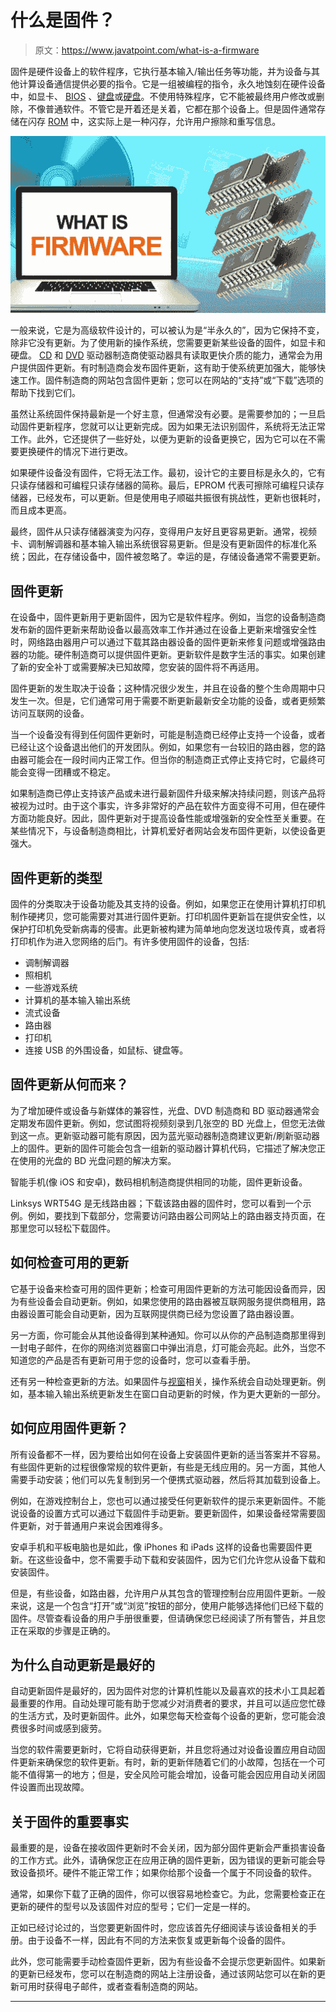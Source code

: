 # 什么是固件？

> 原文：<https://www.javatpoint.com/what-is-a-firmware>

固件是硬件设备上的软件程序，它执行基本输入/输出任务等功能，并为设备与其他计算设备通信提供必要的指令。它是一组被编程的指令，永久地蚀刻在硬件设备中，如显卡、 [BIOS](https://www.javatpoint.com/bios-full-form) 、[键盘](https://www.javatpoint.com/keyboard)或[硬盘](https://www.javatpoint.com/hdd)。不使用特殊程序，它不能被最终用户修改或删除，不像普通软件。不管它是开着还是关着，它都在那个设备上。但是固件通常存储在闪存 [ROM](https://www.javatpoint.com/rom) 中，这实际上是一种闪存，允许用户擦除和重写信息。

![What is a Firmware](img/20f3139f47d672ad037a53e14567dbd1.png)

一般来说，它是为高级软件设计的，可以被认为是“半永久的”，因为它保持不变，除非它没有更新。为了使用新的操作系统，您需要更新某些设备的固件，如显卡和硬盘。 [CD](https://www.javatpoint.com/cd) 和 [DVD](https://www.javatpoint.com/dvd-full-form) 驱动器制造商使驱动器具有读取更快介质的能力，通常会为用户提供固件更新。有时制造商会发布固件更新，这有助于使系统更加强大，能够快速工作。固件制造商的网站包含固件更新；您可以在网站的“支持”或“下载”选项的帮助下找到它们。

虽然让系统固件保持最新是一个好主意，但通常没有必要。是需要参加的；一旦启动固件更新程序，您就可以让更新完成。因为如果无法识别固件，系统将无法正常工作。此外，它还提供了一些好处，以便为更新的设备更换它，因为它可以在不需要更换硬件的情况下进行更改。

如果硬件设备没有固件，它将无法工作。最初，设计它的主要目标是永久的，它有只读存储器和可编程只读存储器的简称。最后，EPROM 代表可擦除可编程只读存储器，已经发布，可以更新。但是使用电子顺磁共振很有挑战性，更新也很耗时，而且成本更高。

最终，固件从只读存储器演变为闪存，变得用户友好且更容易更新。通常，视频卡、调制解调器和基本输入输出系统很容易更新。但是没有更新固件的标准化系统；因此，在存储设备中，固件被忽略了。幸运的是，存储设备通常不需要更新。

## 固件更新

在设备中，固件更新用于更新固件，因为它是软件程序。例如，当您的设备制造商发布新的固件更新来帮助设备以最高效率工作并通过在设备上更新来增强安全性时，网络路由器用户可以通过下载其路由器设备的固件更新来修复问题或增强路由器的功能。硬件制造商可以提供固件更新。更新软件是数字生活的事实。如果创建了新的安全补丁或需要解决已知故障，您安装的固件将不再适用。

固件更新的发生取决于设备；这种情况很少发生，并且在设备的整个生命周期中只发生一次。但是，它们通常可用于需要不断更新最新安全功能的设备，或者更频繁访问互联网的设备。

当一个设备没有得到任何固件更新时，可能是制造商已经停止支持一个设备，或者已经让这个设备退出他们的开发团队。例如，如果您有一台较旧的路由器，您的路由器可能会在一段时间内正常工作。但当你的制造商正式停止支持它时，它最终可能会变得一团糟或不稳定。

如果制造商已停止支持该产品或未进行最新固件升级来解决持续问题，则该产品将被视为过时。由于这个事实，许多非常好的产品在软件方面变得不可用，但在硬件方面功能良好。因此，固件更新对于提高设备性能或增强新的安全性至关重要。在某些情况下，与设备制造商相比，计算机爱好者网站会发布固件更新，以使设备更强大。

## 固件更新的类型

固件的分类取决于设备功能及其支持的设备。例如，如果您正在使用计算机打印机制作硬拷贝，您可能需要对其进行固件更新。打印机固件更新旨在提供安全性，以保护打印机免受新病毒的侵害。此更新被构建为简单地向您发送垃圾传真，或者将打印机作为进入您网络的后门。有许多使用固件的设备，包括:

*   调制解调器
*   照相机
*   一些游戏系统
*   计算机的基本输入输出系统
*   流式设备
*   路由器
*   打印机
*   连接 USB 的外围设备，如鼠标、键盘等。

## 固件更新从何而来？

为了增加硬件或设备与新媒体的兼容性，光盘、DVD 制造商和 BD 驱动器通常会定期发布固件更新。例如，您试图将视频刻录到几张空的 BD 光盘上，但您无法做到这一点。更新驱动器可能有原因，因为蓝光驱动器制造商建议更新/刷新驱动器上的固件。更新的固件可能会包含一组新的驱动器计算机代码，它描述了解决您正在使用的光盘的 BD 光盘问题的解决方案。

智能手机(像 iOS 和安卓)，数码相机制造商提供相同的功能，固件更新设备。

Linksys WRT54G 是无线路由器；下载该路由器的固件时，您可以看到一个示例。例如，要找到下载部分，您需要访问路由器公司网站上的路由器支持页面，在那里您可以轻松下载固件。

## 如何检查可用的更新

它基于设备来检查可用的固件更新；检查可用固件更新的方法可能因设备而异，因为有些设备会自动更新。例如，如果您使用的路由器被互联网服务提供商租用，路由器设置可能会自动更新，因为互联网提供商已经为您设置了路由器设置。

另一方面，你可能会从其他设备得到某种通知。你可以从你的产品制造商那里得到一封电子邮件，在你的网络浏览器窗口中弹出消息，灯可能会亮起。此外，当您不知道您的产品是否有更新可用于您的设备时，您可以查看手册。

还有另一种检查更新的方法。如果固件与[视窗](https://www.javatpoint.com/windows)相关，操作系统会自动处理更新。例如，基本输入输出系统更新发生在窗口自动更新的时候，作为更大更新的一部分。

## 如何应用固件更新？

所有设备都不一样，因为要给出如何在设备上安装固件更新的适当答案并不容易。有些固件更新的过程很像常规的软件更新，有些是无线应用的。另一方面，其他人需要手动安装；他们可以先复制到另一个便携式驱动器，然后将其加载到设备上。

例如，在游戏控制台上，您也可以通过接受任何更新软件的提示来更新固件。不能说设备的设置方式可以通过下载固件手动更新。要更新固件，如果设备经常需要固件更新，对于普通用户来说会困难得多。

安卓手机和平板电脑也是如此，像 iPhones 和 iPads 这样的设备也需要固件更新。在这些设备中，您不需要手动下载和安装固件，因为它们允许您从设备下载和安装固件。

但是，有些设备，如路由器，允许用户从其包含的管理控制台应用固件更新。一般来说，这是一个包含“打开”或“浏览”按钮的部分，使用户能够选择他们已经下载的固件。尽管查看设备的用户手册很重要，但请确保您已经阅读了所有警告，并且您正在采取的步骤是正确的。

## 为什么自动更新是最好的

自动更新固件是最好的，因为固件对您的计算机性能以及最喜欢的技术小工具起着最重要的作用。自动处理可能有助于您减少对消费者的要求，并且可以适应您忙碌的生活方式，及时更新固件。此外，如果您每天检查每个设备的更新，您可能会浪费很多时间或感到疲劳。

当您的软件需要更新时，它将自动获得更新，并且您将通过对设备设置应用自动固件更新来确保您的软件更新。有时，新的更新伴随着它们的小故障，包括在一个可能不值得第一的地方；但是，安全风险可能会增加，设备可能会因应用自动关闭固件设置而出现故障。

## 关于固件的重要事实

最重要的是，设备在接收固件更新时不会关闭，因为部分固件更新会严重损害设备的工作方式。此外，请确保您正在应用正确的固件更新，因为错误的更新可能会导致设备损坏。硬件不能正常工作；如果你给那个设备一个属于不同设备的软件。

通常，如果你下载了正确的固件，你可以很容易地检查它。为此，您需要检查正在更新的硬件的型号以及该固件对应的型号；它们一定是一样的。

正如已经讨论过的，当您要更新固件时，您应该首先仔细阅读与该设备相关的手册。由于设备不一样，因此有不同的方法来恢复或更新每个设备的固件。

此外，您可能需要手动检查固件更新，因为有些设备不会提示您更新固件。如果新的更新已经发布，您可以在制造商的网站上注册设备，通过该网站您可以在新的更新可用时获得电子邮件，或者查看制造商的网站。

* * *